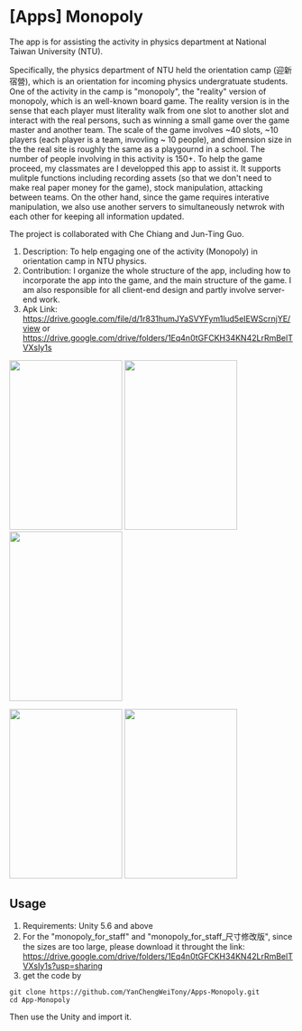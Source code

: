 # [Apps] Monopoly


The app is for assisting the activity in physics department at National Taiwan University (NTU). 

Specifically, the physics department of NTU held the orientation camp (迎新宿營), which is an orientation for incoming physics undergratuate students. One of the activity in the camp is "monopoly", the "reality" version of monopoly, which is an well-known board game. The reality version is in the sense that each player must literality walk from one slot to another slot and interact with the real persons, such as winning a small game over the game master and another team. The scale of the game involves ~40 slots, ~10 players (each player is a team, invovling ~ 10 people), and dimension size in the the real site is roughly the same as a playgournd in a school. The number of people involving in this activity is 150+. To help the game proceed, my classmates are I developped this app to assist it. It supports mulitple functions including recording assets (so that we don't need to make real paper money for the game), stock manipulation, attacking between teams. On the other hand, since the game requires interative manipulation, we also use another servers to simultaneously netwrok with each other for keeping all information updated.


The project is collaborated with Che Chiang and Jun-Ting Guo.

1. Description: To help engaging one of the activity (Monopoly) in orientation camp in NTU
physics.
2. Contribution: I organize the whole structure of the app, including how to incorporate the app
into the game, and the main structure of the game. I am also responsible for all client-end design
and partly involve server-end work.
3. Apk Link: 
https://drive.google.com/file/d/1r831humJYaSVYFym1lud5eIEWScrnjYE/view
or
https://drive.google.com/drive/folders/1Eq4n0tGFCKH34KN42LrRmBelTVXsIy1s

<!-- ![image](https://github.com/YanChengWeiTony/Apps-Monopoly/blob/master/display.png) -->

<img src="https://github.com/YanChengWeiTony/Apps-Monopoly/blob/master/display.png" width="200" height="300"> <img src="https://github.com/YanChengWeiTony/Apps-Monopoly/blob/master/display2.png" width="200" height="300"> <img src="https://github.com/YanChengWeiTony/Apps-Monopoly/blob/master/display3.png" width="200" height="300">

<img src="https://github.com/YanChengWeiTony/Apps-Monopoly/blob/master/display4.png" width="200" height="300"> <img src="https://github.com/YanChengWeiTony/Apps-Monopoly/blob/master/display5.png" width="200" height="300">

## Usage

1. Requirements: Unity 5.6 and above
2. For the "monopoly_for_staff" and "monopoly_for_staff_尺寸修改版", since the sizes are too large, please download it throught the link: https://drive.google.com/drive/folders/1Eq4n0tGFCKH34KN42LrRmBelTVXsIy1s?usp=sharing
3. get the code by
  ```
  git clone https://github.com/YanChengWeiTony/Apps-Monopoly.git
  cd App-Monopoly
  ```
  Then use the Unity and import it.



